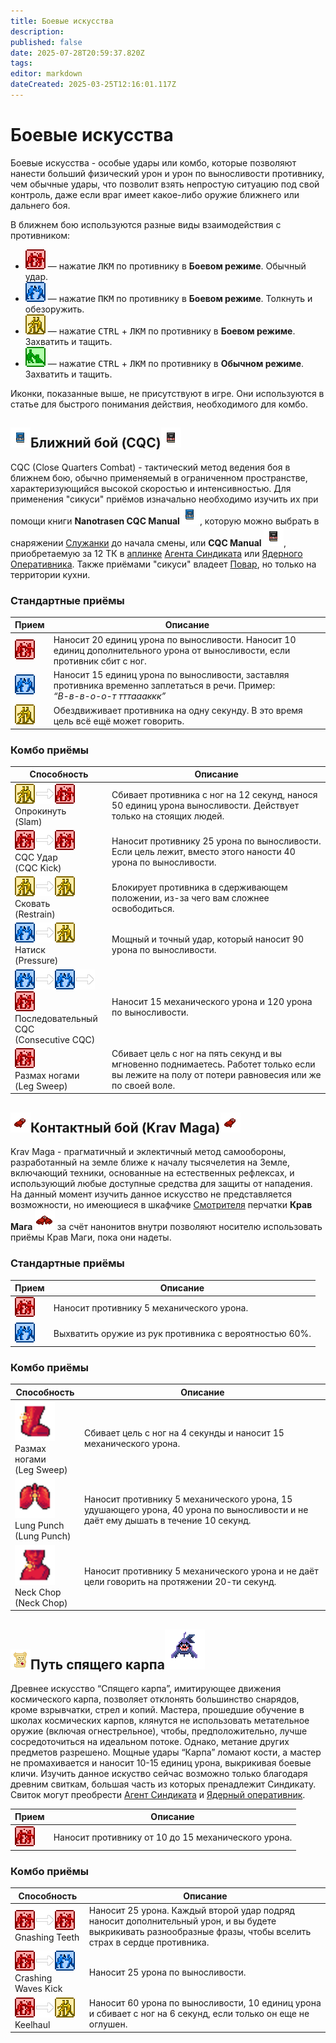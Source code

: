 ```yaml
---
title: Боевые искусства
description: 
published: false
date: 2025-07-28T20:59:37.820Z
tags: 
editor: markdown
dateCreated: 2025-03-25T12:16:01.117Z
---
```


<h1>Боевые искусства</h1>

Боевые искусства - особые удары или комбо, которые позволяют нанести больший физический урон и урон по выносливости противнику, чем обычные удары, что позволит взять непростую ситуацию под свой контроль, даже если враг имеет какое-либо оружие ближнего или дальнего боя.

В ближнем бою используются разные виды взаимодействия с противником:

<ul class="list">
  <li><img src="/guides/cqc/harm.png"> — нажатие <kbd>ЛКМ</kbd> по противнику в <b>Боевом режиме</b>. Обычный удар.</li>
  <li><img src="/guides/cqc/disarm.png"> — нажатие <kbd>ПКМ</kbd> по противнику в <b>Боевом режиме</b>. Толкнуть и обезоружить.</li>
  <li><img src="/guides/cqc/grab.png"> — нажатие <kbd>CTRL</kbd> + <kbd>ЛКМ</kbd> по противнику в <b>Боевом режиме</b>. Захватить и тащить.</li>
  <li><img src="/guides/cqc/help.png"> — нажатие <kbd>CTRL</kbd> + <kbd>ЛКМ</kbd> по противнику в <b>Обычном режиме</b>. Захватить и тащить.</li>
</ul>

<span class="span">Иконки, показанные выше, не присутствуют в игре. Они используются в статье для быстрого понимания действия, необходимого для комбо.</span>

<h2><img src="/roles/command/maid/manual_nt.png">Ближний бой (CQC)<img src="/guides/cqc/cqcsyndi.png"></h2>

CQC (Close Quarters Combat) - тактический метод ведения боя в ближнем бою, обычно применяемый в ограниченном пространстве, характеризующийся высокой скоростью и интенсивностью. Для применения "сикуси" приёмов изначально необходимо изучить их при помощи книги <b>Nanotrasen CQC Manual<img src="/roles/command/maid/manual_nt.png"></b>, которую можно выбрать в снаряжении <a href="">Служанки</a> до начала смены, или <b>CQC Manual <img src="/guides/cqc/cqcsyndi.png"></b>, приобретаемую за 12 ТК в <a href="/guides/uplink">аплинке</a> <a href="/roles/traitor">Агента Синдиката</a> или <a href="/roles/nuclearoperative">Ядерного Оперативника</a>. Также приёмами "сикуси" владеет <a href="/roles/chef">Повар</a>, но только на территории кухни.

<h3>Стандартные приёмы</h3>

<center>
<table class="com">
<thead>
<tr>
<th>Прием</th>
<th>Описание</th>
</tr></thead>
<tr>
<td><img src="/guides/cqc/harm.png"></td>
<td>Наносит 20 единиц урона по выносливости. Наносит 10 единиц дополнительного урона от выносливости, если противник сбит с ног.</td>
</tr>
<tr>
<td><img src="/guides/cqc/disarm.png"></td>
<td>Наносит 15 единиц урона по выносливости, заставляя противника временно заплетаться в речи. Пример:<br>
<i><q>В-в-в-о-о-т тттаааккк</q></i></td>
</tr>
<tr>
<td><img src="/guides/cqc/grab.png"></td>
<td>Обездвиживает противника на одну секунду. В это время цель всё ещё может говорить.</td>
</tr>
</table></center>

<h3>Комбо приёмы</h3>

<center>
<table class="sb">
<thead>
<tr>
<th>Способность</th>
<th>Описание</th>
</tr></thead>
<tr>
<td><img src="/guides/cqc/grab.png"><img src="/guides/cqc/arrow.png"><img src="/guides/cqc/harm.png"> <br> Опрокинуть <br> (Slam)</td>
<td>Сбивает противника с ног на 12 секунд, нанося 50 единиц урона выносливости. Действует только на стоящих людей.</td>
</tr>
<tr>
<td><img src="/guides/cqc/harm.png"><img src="/guides/cqc/arrow.png"><img src="/guides/cqc/harm.png"> <br> CQC Удар <br> (CQC Kick)</td>
<td>Наносит противнику 25 урона по выносливости. Если цель лежит, вместо этого наности 40 урона по выносливости.</td>
</tr>
<tr>
<td><img src="/guides/cqc/grab.png"><img src="/guides/cqc/arrow.png"><img src="/guides/cqc/grab.png"> <br> Сковать <br> (Restrain)</td>
<td>Блокирует противника в сдерживающем положении, из-за чего вам сложнее освободиться.</td>
</tr>
<tr>
<td><img src="/guides/cqc/disarm.png"><img src="/guides/cqc/arrow.png"><img src="/guides/cqc/grab.png"> <br> Натиск <br> (Pressure)</td>
<td>Мощный и точный удар, который наносит 90 урона по выносливости.</td>
</tr>
<tr>
<td><img src="/guides/cqc/disarm.png"><img src="/guides/cqc/arrow.png"><img src="/guides/cqc/disarm.png"><img src="/guides/cqc/arrow.png"><img src="/guides/cqc/harm.png"> <br> Последовательный CQC <br> (Consecutive CQC)</td>
<td>Наносит 15 механического урона и 120 урона по выносливости.</td>
</tr>
<tr>
<td><img src="/guides/cqc/harm.png"> <br> Размах ногами <br> (Leg Sweep)</td>
<td>Сбивает цель с ног на пять секунд и вы мгновенно поднимаетесь. Работет только если вы лежите на полу от потери равновесия или же по своей воле.</td>
</tr>
</table></center>

<h2><img src="/guides/cqc/krma.png">Контактный бой (Krav Maga)<img src="/guides/cqc/krma.png" class="reverse"></h2>

Krav Maga - прагматичный и эклектичный метод самообороны, разработанный на земле ближе к началу тысячелетия на Земле, включающий техники, основанные на естественных рефлексах, и использующий любые доступные средства для защиты от нападения. На данный момент изучить данное искусство не представляется возможности, но имеющиеся в шкафчике <a href="/roles/warden">Смотрителя</a> перчатки <b>Крав Мага <img src="/guides/cqc/kravmaga.png"></b> за счёт нанонитов внутри позволяют носителю использовать приёмы Крав Маги, пока они надеты.

<h3>Стандартные приёмы</h3>

<center>
<table class="com">
<thead>
<tr>
<th>Прием</th>
<th>Описание</th>
</tr></thead>
<tr>
<td><img src="/guides/cqc/harm.png"></td>
<td>Наносит противнику 5 механического урона.</td>
</tr>
<tr>
<td><img src="/guides/cqc/disarm.png"></td>
<td>Выхватить оружие из рук противника с вероятностью 60%.</td>
</tr>
</table></center>

<h3>Комбо приёмы</h3>

<center>
<table class="sb img64">
<thead>
<tr>
<th>Способность</th>
<th>Описание</th>
</tr></thead>
<tr>
<td><img src="/guides/cqc/legsweep.png" width="64" height="64"> <br> Размах ногами <br> (Leg Sweep)</td>
<td>Сбивает цель с ног на 4 секунды и наносит 15 механического урона.</td>
</tr>
<tr>
<td><img src="/guides/cqc/lungpunch.png" width="64" height="64"><br> Lung Punch <br> (Lung Punch)</td>
<td>Наносит противнику 5 механического урона, 15 удушающего урона, 40 урона по выносливости и не даёт ему дышать в течение 10 секунд.</td>
</tr>
<tr>
<td><img src="/guides/cqc/neckchop.png" width="64" height="64"><br> Neck Chop <br> (Neck Chop)</td>
<td>Наносит противнику 5 механического урона и не даёт цели говорить на протяжении 20-ти секунд.</td>
</tr>
</table></center>

<h2><img src="/guides/cqc/mysteriousscroll.png">Путь спящего карпа<img src="/guides/cqc/carp.gif"></h2>

Древнее искусство “Спящего карпа”, имитирующее движения космического карпа, позволяет отклонять большинство снарядов, кроме взрывчатки, стрел и копий. Мастера, прошедшие обучение в школах космических карпов, клянутся не использовать метательное оружие (включая огнестрельное), чтобы, предположительно, лучше сосредоточиться на идеальном потоке. Однако, метание других предметов разрешено. Мощные удары “Карпа” ломают кости, а мастер не промахивается и наносит 10-15 единиц урона, выкрикивая боевые кличи. Изучить данное искуство сейчас возможно только благодаря древним свиткам, большая часть из которых пренадлежит Синдикату. Свиток могут преобрести <a href="/roles/traitor">Агент Синдиката</a> и <a href="/roles/nuclearoperative">Ядерный оперативник</a>.

<center>
<table class="com">
<thead>
<tr>
<th>Прием</th>
<th>Описание</th>
</tr></thead>
<tr>
<td><img src="/guides/cqc/harm.png"></td>
<td>Наносит противнику от 10 до 15 механического урона.</td>
</tr>
</table></center>

<h3>Комбо приёмы</h3>

<center>
<table class="sb">
<thead>
<tr>
<th>Способность</th>
<th>Описание</th>
</tr></thead>
<tr>
<td><img src="/guides/cqc/harm.png"><img src="/guides/cqc/arrow.png"><img src="/guides/cqc/harm.png"> <br> Gnashing Teeth</td>
<td>Наносит 25 урона. Каждый второй удар подряд наносит дополнительный урон, и вы будете выкрикивать разнообразные фразы, чтобы вселить страх в сердце противника.</td>
</tr>
<tr>
<td><img src="/guides/cqc/harm.png"><img src="/guides/cqc/arrow.png"><img src="/guides/cqc/disarm.png"> <br> Crashing Waves Kick</td>
<td>Наносит 25 урона по выносливости.</td>
</tr>
<tr>
<td><img src="/guides/cqc/harm.png"><img src="/guides/cqc/arrow.png"><img src="/guides/cqc/grab.png"> <br> Keelhaul</td>
<td>Наносит 60 урона по выносливости, 10 единиц урона и сбивает с ног на 6 секунд, если только он еще не оглушен.</td>
</tr>
</table></center>
